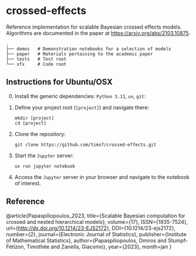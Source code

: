 # crossed-effects

Reference implementation for scalable Bayesian crossed effects models.
Algorithms are documented in the paper at https://arxiv.org/abs/2103.10875.

    .
    ├── demos   # Demonstration notebooks for a selection of models
    ├── paper   # Materials pertaining to the academic paper
    ├── tests   # Test root
    └── xfx     # Code root


## Instructions for Ubuntu/OSX

0. Install the generic dependencies: `Python 3.11`, `uv`, `git`:

1. Define your project root (`[project]`) and navigate there:

    ```shell
    mkdir [project]
    cd [project]
    ```

2. Clone the repository:

    ```shell
    git clone https://github.com/timsf/crossed-effects.git
    ```

3. Start the `Jupyter` server:

    ```shell
    uv run jupyter notebook
    ```

4. Access the `Jupyter` server in your browser and navigate to the notebook of interest.


## Reference
@article{Papaspiliopoulos_2023,
   title={Scalable Bayesian computation for crossed and nested hierarchical models},
   volume={17},
   ISSN={1935-7524},
   url={http://dx.doi.org/10.1214/23-EJS2172},
   DOI={10.1214/23-ejs2172},
   number={2},
   journal={Electronic Journal of Statistics},
   publisher={Institute of Mathematical Statistics},
   author={Papaspiliopoulos, Omiros and Stumpf-Fétizon, Timothée and Zanella, Giacomo},
   year={2023},
   month=jan }